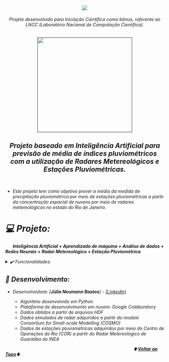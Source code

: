 <div align="center">
<img src="https://user-images.githubusercontent.com/91341760/211373546-a8e37d20-5140-4a21-8f05-b66780b816f9.png" />
</div>

<div align="center">
<i><h6>Projeto desenvolvido para Iniciação Científica como bônus, referente ao LNCC (Laboratório Nacianal de Computação Científica).
</div>
  
<a name="back-to-top">

<p align="center">
  <a href="">
    <img width="300px" src="" alt="">
   </a>
</p>

 <p>
    <h2 align="center">
 Projeto baseado em Inteligência Artificial para previsão de média de índices pluviométricos com a utilização de Radares Metereológicos e Estações Pluviométricas.
  </h2>
  </p> 
  </br>
  
  - Este projeto tem como objetivo prever a média da medida de precipitação pluviométrica por meio de estações pluviométricas a partir da concentração espacial de nuvens por meio de radares metereológicos no estado do Rio de Janeiro.
  
  # 💻 Projeto:
&nbsp;&nbsp;&nbsp;&nbsp;&nbsp;&nbsp;**Inteligência Artificial + Aprendizado de máquina + Análise de dados + Redes Neurais + Radar Metereológico + Estação Pluviométrica**


<details>
  <summary>✔️ Funcionalidades:</summary>
      <p align="justify">
      - Apresentação da região de interesse do projeto<br>
      - Análise de dados<br>
      - Trabalhando com formato de dados H5<br>
      - Pré-Processamento dos dados e suas estruturas<br>
      - Mapeamento do tensor a partir de um gerador<br>
      - Treinamento do modelo de ConvLSTM<br>
      - Visualização dos resultados de predição com a biblioteca matplotlib.pyplot<br>
  </details>
  
  ## 🌱 Desenvolvimento:
- Desenvolvedora: [**Júlia Neumann Bastos**] - [(*Linkedin*)](https://www.linkedin.com/in/júlia-neumann/)

  - Algoritmo desenvolvido em Python
  - Plataforma de desenvolvimento em nuvem: Google Colaboratory
  - Dados obtidos a partir de arquivos HDF
  - *Dados simulados de radar adquiridos a partir do modelo Consortium for Small-scale Modelling (COSMO)*
  - *Dados de estações pluviométricas adquiridos por meio do Centro de Operações do Rio (COR) a partir do Radar Metereológico de Guaratiba do INEA*
  
  
</p>

&emsp;&emsp;&emsp;&emsp;&emsp;&emsp;&emsp;&emsp;&emsp;&emsp;&emsp;&emsp;&emsp;&emsp;&emsp;&emsp;&emsp;&emsp;&emsp;&emsp;&emsp;&emsp;&emsp;&emsp;&emsp;&emsp;&emsp;&emsp;&emsp;⬆️[**Voltar ao Topo**](#back-to-top)⬆️
  
